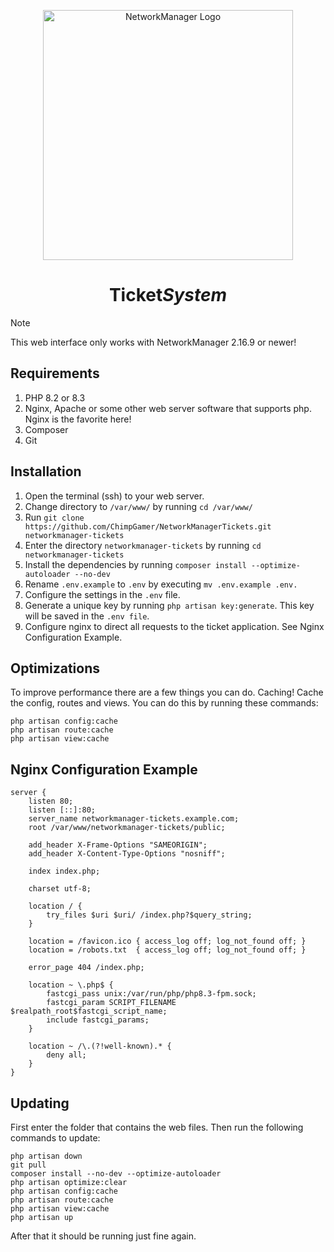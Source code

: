 <p align="center"><img src="https://imgur.com/wUhBSGv.png" width="400" alt="NetworkManager Logo"></p>

<h1 align="center">Ticket<i>System</i></h1>

> [!NOTE]  
> This web interface only works with NetworkManager 2.16.9 or newer!

## Requirements
1. PHP 8.2 or 8.3
2. Nginx, Apache or some other web server software that supports php. Nginx is the favorite here!
3. Composer
4. Git

## Installation

1. Open the terminal (ssh) to your web server.
2. Change directory to `/var/www/` by running `cd /var/www/`
3. Run `git clone https://github.com/ChimpGamer/NetworkManagerTickets.git networkmanager-tickets`
4. Enter the directory `networkmanager-tickets` by running `cd networkmanager-tickets`
5. Install the dependencies by running `composer install --optimize-autoloader --no-dev`
6. Rename `.env.example` to `.env` by executing `mv .env.example .env.`
7. Configure the settings in the `.env` file.
8. Generate a unique key by running `php artisan key:generate`. This key will be saved in the `.env file`.
9. Configure nginx to direct all requests to the ticket application. See Nginx Configuration Example.

## Optimizations
To improve performance there are a few things you can do. Caching! Cache the config, routes and views. You can do this by running these commands:
```shell
php artisan config:cache
php artisan route:cache
php artisan view:cache
```

## Nginx Configuration Example
```
server {
    listen 80;
    listen [::]:80;
    server_name networkmanager-tickets.example.com;
    root /var/www/networkmanager-tickets/public;
 
    add_header X-Frame-Options "SAMEORIGIN";
    add_header X-Content-Type-Options "nosniff";
 
    index index.php;
 
    charset utf-8;
 
    location / {
        try_files $uri $uri/ /index.php?$query_string;
    }
 
    location = /favicon.ico { access_log off; log_not_found off; }
    location = /robots.txt  { access_log off; log_not_found off; }
 
    error_page 404 /index.php;
 
    location ~ \.php$ {
        fastcgi_pass unix:/var/run/php/php8.3-fpm.sock;
        fastcgi_param SCRIPT_FILENAME $realpath_root$fastcgi_script_name;
        include fastcgi_params;
    }
 
    location ~ /\.(?!well-known).* {
        deny all;
    }
}
```

## Updating

First enter the folder that contains the web files. Then run the following commands to update:
```shell
php artisan down
git pull
composer install --no-dev --optimize-autoloader
php artisan optimize:clear
php artisan config:cache
php artisan route:cache
php artisan view:cache
php artisan up
```
After that it should be running just fine again.
